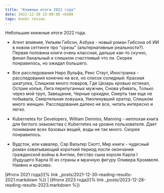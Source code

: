 ```yaml
---
title: "Книжные итоги 2022 года"
date: 2022-12-30 15:00:00 +0300
tags: books review
---
```

Небольшие книжные итоги 2022 года.
<!--more-->

* Агент влияния, Уильям Гибсон, Азбука - новый роман Гибсона об ИИ в новом сеттинге про "срезы" (альтернативные реальности?). Первая половина книги очень классная, дальше как-то скучно, финал банальный и слишком счастливый что ли. Скорее понравилось, но ожидал большего.

* Все расследования Ниро Вульфа, Рекс Стаут, Иностранка - расследования конечно не все, но список солидный: Красная шкатулка, Слишком много поваров, Где Цезарь кровью истекал, Острие копья, Лига перепуганных мужчин, Снова убивать, Только через мой труп, Завещание, Черные орхидеи, Смерть там еще не побывала, Смертельная ловушка, Умолкнувший оратор, Слишком много женщин. Расследования далеко не все, читать интересно и легко.

* Kubernetes for Developers, William Denniss, Manning - неплохая книга для беглого знакомства с Kubernetes на уровне пользователя. Дает понимание всех базовых вещей, воды не так много. Скорее понравилось.

* Вудсток, или кавалер, Сэр Вальтер Скотт, Мир книги - чудесный роман охватывающий короткий период после окончания гражданской войны в Англии, бегство сына короля Карла I (будущего Карла II) из страны и мрачную фигуру Оливера Кромвеля. Наивно и красиво.

[Итоги 2021 года]({% link _posts/2021-12-30-reading-results-2021.markdown %}) | [Итоги 2023 года]({% link _posts/2023-12-28-reading-results-2023.markdown %})
